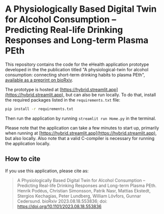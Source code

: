 # A Physiologically Based Digital Twin for Alcohol Consumption – Predicting Real-life Drinking Responses and Long-term Plasma PEth 

This repository contains the code for the eHealth application prototype developed in the the publication titled \"A physiological-twin for alcohol consumption: connecting short-term drinking habits to plasma PEth\", [available as a preprint on bioRxiv](https://www.biorxiv.org/content/10.1101/2023.08.18.553836). 

The prototype is hosted at [https://hybrid.streamlit.app](https://hybrid.streamlit.app), but can also be run locally. To do that, install the required packages listed in the `requirements.txt` file: 

```bash
pip install -r requirements.txt
```

Then run the application by running `streamlit run Home.py` in the terminal. 

Please note that the application can take a few minutes to start up, primarily when running at [https://hybrid.streamlit.app](https://hybrid.streamlit.app), but also locally. Also note that a valid C-compiler is necessary for running the application locally.  

## How to cite

If you use this application, please cite as: 

> A Physiologically Based Digital Twin for Alcohol Consumption – Predicting Real-life Drinking Responses and Long-term Plasma PEth.
Henrik Podéus, Christian Simonsson, Patrik Nasr, Mattias Ekstedt, Stergios Kechagias, Peter Lundberg, William Lövfors, Gunnar Cedersund.
bioRxiv 2023.08.18.553836; doi: https://doi.org/10.1101/2023.08.18.553836 